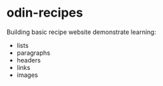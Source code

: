 # odin-recipes
Building basic recipe website
demonstrate learning: 
- lists
- paragraphs
- headers
- links
- images

